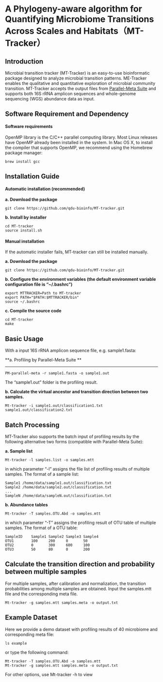# **A Phylogeny-aware algorithm for Quantifying Microbiome Transitions Across Scales and Habitats（MT-Tracker）**

## Introduction

Microbial transition tracker (MT-Tracker) is an easy-to-use bioinformatic package designed to analyze microbial transition patterns. ME-Tracker enables the qualitative and quantitative exploration of microbial community transition. MT-Tracker accepts the output files from [Parallel-Meta Suite](https://github.com/qdu-bioinfo/parallel-meta-suite) and supports both 16S rRNA amplicon sequences and whole-genome sequencing (WGS)  abundance data as input.

## Software Requirement and Dependency

#### Software requirements

OpenMP library is the C/C++ parallel computing library. Most Linux releases have OpenMP already been installed in the system. In Mac OS X, to install the compiler that supports OpenMP, we recommend using the Homebrew package manager:

```
brew install gcc
```

## Installation Guide

#### Automatic installation (recommended)

**a. Download the package**

```
git clone https://github.com/qdu-bioinfo/MT-tracker.git
```

**b. Install by installer**

```
cd MT-tracker
source install.sh
```

#### Manual installation

If the automatic installer fails, MT-tracker can still be installed manually.

**a. Download the package**

```
git clone https://github.com/qdu-bioinfo/MT-tracker.git
```

**b. Configure the environment variables (the default environment variable configuration file is “~/.bashrc”)**

```
export MTTRACKER=Path to MT-tracker
export PATH="$PATH:$MTTRACKER/bin"
source ~/.bashrc
```

**c. Compile the source code**

```
cd MT-tracker
make
```

## Basic Usage

With a input 16S rRNA amplicon sequence file, e.g. sample1.fasta:

**a. Profiling by Parallel-Meta Suite **

** **

```
PM-parallel-meta -r sample1.fasta -o sample1.out
```

The “sample1.out” folder is the profiling result.

**b. Calculate the virtual ancestor and transition direction between two samples.**

```
Mt-tracker -i sample1.out/classification1.txt sample1.out/classification2.txt
```

## Batch Processing

MT-Tracker also supports the batch input of profiling results by the following alternative two forms (compatible with Parallel-Meta Suite):

**a. Sample list**

```
Mt-tracker -l samples.list -o samples.mtt
```

in which parameter “-l” assigns the file list of profiling results of multiple samples. The format of a sample list:

```
Sample1	/home/data/sample1.out/classification.txt
Sample2	/home/data/sample2.out/classification.txt
...	
SampleN	/home/data/sampleN.out/classification.txt
```

**b. Abundance tables**

```
Mt-tracker -T samples.OTU.Abd -o samples.mtt
```

in which parameter “-T” assigns the profiling result of OTU table of multiple samples. The format of a OTU table:

```
SampleID	Sample1	Sample2	Sample3	Sample4
OTU1		100		200		0		50
OTU2		0		300		600		100
OTU3		50		80		0		200
```

## Calculate the transition direction and probability between multiple samples

For multiple samples, after calibration and normalization, the transition probabilities among multiple samples are obtained. Input the samples.mtt file and the corresponding meta file.

```
Mt-tracker -g samples.mtt samples.meta -o output.txt
```

## Example Dataset

Here we provide a demo dataset with profiling results of 40 microbiome and corresponding meta file:

```
ls example
```

or type the following command:

```
Mt-tracker -T samples.OTU.Abd -o samples.mtt
Mt-tracker -g samples.mtt samples.meta -o output.txt
```

For other options, use Mt-tracker -h to view